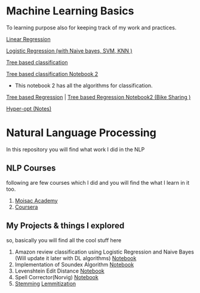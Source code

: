 # Machine Learning Basics
To learning purpose also for  keeping track of my work and practices. 


[Linear Regression](https://github.com/rushikeshnaik779/MLE/blob/master/LinearRegression%20Assumptions/LinReg.ipynb)




[Logistic Regression (with Naive bayes, SVM, KNN )](https://github.com/rushikeshnaik779/MLE/blob/master/LogisticRegression/LogR.ipynb)


[Tree based classification](https://github.com/rushikeshnaik779/MLE/blob/master/TreeBasedClassification/v%200.0.1.ipynb)
 
[Tree based classification Notebook 2](https://github.com/rushikeshnaik779/MLE/blob/master/TreeBasedClassification/Salary_classification1.ipynb)
* This notebook 2 has all the algorithms for classification.

 
[Tree based Regression](https://github.com/rushikeshnaik779/MLE/blob/master/TreeBasedRegression/v%200.0.1.ipynb)
 | 
 [ Tree based Regression Notebook2 (Bike Sharing )](https://github.com/rushikeshnaik779/MLE/blob/master/TreeBasedRegression/Bike%20Sharing%20Data/Bike_Sharing.ipynb)


[Hyper-opt (Notes)](https://github.com/rushikeshnaik779/MLE/blob/master/Hyper_Opt_exercises%20/Exercise%20One.ipynb)


# Natural Language Processing 

In this repository you will find what work I did in the NLP 

## NLP Courses
following are few courses which I did and you will find the what I learn in it too. 
1) [Moisac Academy](https://github.com/rushikeshnaik779/MLE/tree/master/MOISAC-NLP) 
2) [Coursera](https://github.com/rushikeshnaik779/MLE/tree/master/MOISAC-NLP/NLPC)


## My Projects & things I explored
so, basically you will find all the cool stuff here 

1) Amazon review classification using Logistic Regression and Naive Bayes (Will update it later with DL algorithms) [Notebook](https://github.com/rushikeshnaik779/MLE/blob/master/MOISAC-NLP/NLPC/SelfProjects/LOgisitic%20Classifier/amazon%20review/Amazon%20v1%20reviews.ipynb)
2) Implementation of Soundex Algorithm [Notebook](https://github.com/rushikeshnaik779/MLE/blob/master/MOISAC-NLP/SOUNDEX.ipynb)
3) Levenshtein Edit Distance [Notebook](https://github.com/rushikeshnaik779/MLE/blob/master/MOISAC-NLP/Levenshtein%20Edit%20Distance%20.ipynb) 
4) Spell Corrector(Norvig) [Notebook](https://github.com/rushikeshnaik779/MLE/blob/master/MOISAC-NLP/Spell%20Corrector%20.ipynb)
5) [Stemming](https://github.com/rushikeshnaik779/MLE/blob/master/MOISAC-NLP/stemming%20.ipynb) [Lemmitization](https://github.com/rushikeshnaik779/MLE/blob/master/MOISAC-NLP/lemmitization.ipynb)
